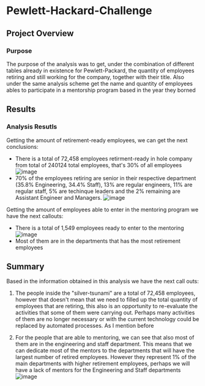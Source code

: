 # Pewlett-Hackard-Challenge

## Project Overview
### Purpose
The purpose of the analysis was to get, under the combination of different tables already in existence for Pewlett-Packard, the quantity of employees retiring and still working for the company, together with their title.
Also under the same analysis scheme get the name and quantity of employees ables to participate in a mentorship program based in the year they borned

## Results
### Analysis Resutls
Getting the amount of retirement-ready employees, we can get the next conclusions:
 - There is a total of 72,458 employees retirment-ready in hole company from total of 240124 total employees, that's 30% of all employees
![image](https://user-images.githubusercontent.com/96214489/154857587-da5419ca-7ee3-420d-b205-0c985d5b8ae4.png)
 - 70% of the employees retiring are senior in their respective department (35.8% Engineering, 34.4% Staff), 13% are regular engineers, 11% are regular staff, 5% are techinque leaders and the 2% remaining are Assistant Engineer and Managers.
![image](https://user-images.githubusercontent.com/96214489/154857928-e6b4ff87-610b-4b22-8623-c46f31fe5ee7.png)

Getting the amount of employees able to enter in the mentoring program we have the next callouts:
 - There is a total of 1,549 employees ready to enter to the mentoring
![image](https://user-images.githubusercontent.com/96214489/154858681-1cd800c7-452c-4a88-be8d-5d3aa35f4191.png)
 - Most of them are in the departments that has the most retirement employees

## Summary
Based in the information obtained in this analysis we have the next call outs:

 1. The people inside the "silver-tsunami" are a total of 72,458 employees, however that doesn't mean that we need to filled up the total quantity of employees that are retiring, this also is an opportunity to re-evaluate the activities that some of them were carrying out. Perhaps many activities of them are no longer necessary or with the current technology could be replaced by automated processes. As I mention before

 2. For the people that are able to mentoring, we can see that also most of them are in the engineering and staff department. This means that we can dedicate most of the mentors to the departments that will have the largest number of retired employees. However they represent 1% of the main departments with higher retirement employees, perhaps we will have a lack of mentors for the Engineering and Staff departments
![image](https://user-images.githubusercontent.com/96214489/154860088-0d8a12e3-cb49-42d1-a06c-6515f032ba46.png)
